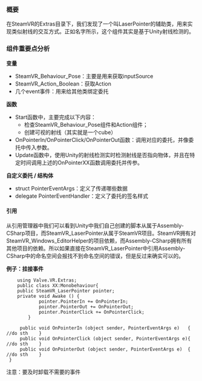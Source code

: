 ### 概要

在SteamVR的Extras目录下，我们发现了一个叫LaserPointer的辅助类，用来实现类似射线的交互方式。正如名字所示，这个组件其实是基于Unity射线检测的。

### 组件重要点分析

**变量**

- SteamVR_Behaviour_Pose：主要是用来获取inputSource
- SteamVR_Action_Boolean：获取Action
- 几个event事件：用来给其他类绑定委托

**函数**

- Start函数中，主要完成以下内容：
  - 检查SteamVR_Behaviour_Pose组件和Action组件；
  - 创建可视的射线（其实就是一个cube）
- OnPointerIn/OnPointerClick/OnPointerOut函数：调用对应的委托，并像委托中传入参数。
- Update函数中，使用Unity的射线检测实时检测射线是否指向物体，并且在特定时间调用上述的OnPointerXX函数调用委托并传参。

**自定义委托 / 结构体**

- struct PointerEventArgs：定义了传递哪些数据
- delegate PointerEventHandler：定义了委托的签名样式

#### 引用

从引用管理器中我们可以看到Unity中我们自己创建的脚本从属于Assembly-CSharp项目，而SteamVR_LaserPointer从属于SteamVR项目。SteamVR拥有对SteamVR_Windows_EditorHelper的项目依赖，而Assembly-CSharp拥有所有其他项目的依赖。所以如果直接在SteamVR_LaserPointer中引用Assembly-CSharp中的命名空间会报找不到命名空间的错误，但是反过来确实可以的。

**例子：挂接事件**

```
	using Valve.VR.Extras;
	public class XX:Monobehaviour{
	public SteamVR_LaserPointer pointer;
	private void Awake () {
            pointer.PointerIn += OnPointerIn;
            pointer.PointerOut += OnPointerOut;
            pointer.PointerClick += OnPointerClick;
        }

     public void OnPointerIn (object sender, PointerEventArgs e)   {	//do sth	}
     public void OnPointerClick (object sender, PointerEventArgs e){	//do sth	}
     public void OnPointerOut (object sender, PointerEventArgs e)  {	//do sth	}
 }
```



注意：要及时卸载不需要的事件


























